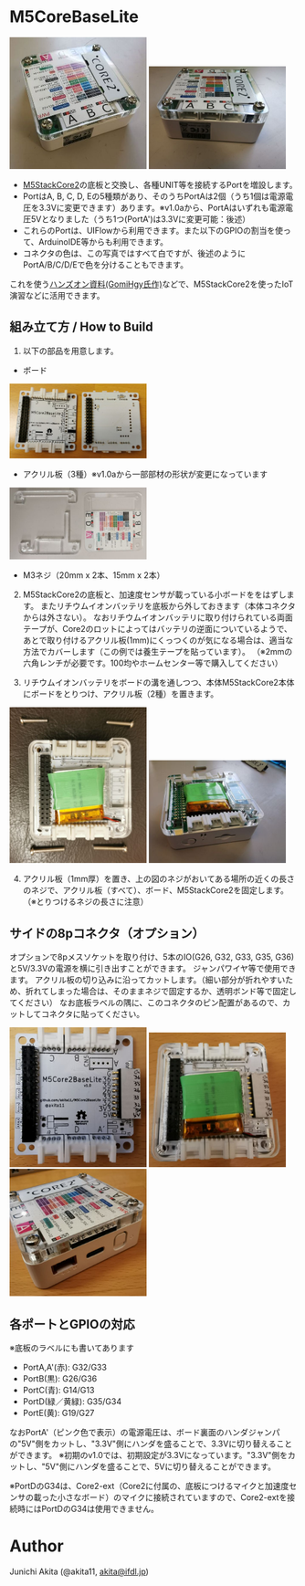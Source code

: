 # M5CoreBaseLite

<img src="https://github.com/akita11/M5Core2BaseLite/blob/main/M5CoreBaseLite1.jpg" width="240px">

<img src="https://github.com/akita11/M5Core2BaseLite/blob/main/M5CoreBaseLite2.jpg" width="240px">

- [M5StackCore2](https://www.switch-science.com/catalog/6530/)の底板と交換し、各種UNIT等を接続するPortを増設します。
- PortはA, B, C, D, Eの5種類があり、そのうちPortAは2個（うち1個は電源電圧を3.3Vに変更できます）あります。※v1.0aから、PortAはいずれも電源電圧5Vとなりました（うち1つ(PortA')は3.3Vに変更可能：後述）
- これらのPortは、UIFlowから利用できます。また以下のGPIOの割当を使って、ArduinoIDE等からも利用できます。
- コネクタの色は、この写真ではすべて白ですが、後述のようにPortA/B/C/D/Eで色を分けることもできます。

これを使う[ハンズオン資料(GomiHgy氏作)](https://docs.google.com/presentation/d/11nBajGIhjv-naQnr_dzS9U8Bt7wMfS5UbUuWfKnAS3c/edit#slide=id.p)などで、M5StackCore2を使ったIoT演習などに活用できます。

## 組み立て方 / How to Build 

1. 以下の部品を用意します。

  - ボード
<img src="https://github.com/akita11/M5Core2BaseLite/blob/main/M5CoreBaseLite_board.jpg" width="240px">

  - アクリル板（3種）※v1.0aから一部部材の形状が変更になっています
<img src="https://github.com/akita11/M5Core2BaseLite/blob/main/M5CoreBaseLite_acryl.jpg" width="240px">

  - M3ネジ（20mm x 2本、15mm x 2本）

2. M5StackCore2の底板と、加速度センサが載っている小ボードををはずします。
またリチウムイオンバッテリを底板から外しておきます（本体コネクタからは外さない）。
なおリチウムイオンバッテリに取り付けられている両面テープが、Core2のロットによってはバッテリの逆面についているようで、あとで取り付けるアクリル板(1mm)にくっつくのが気になる場合は、適当な方法でカバーします（この例では養生テープを貼っています）。
（※2mmの六角レンチが必要です。100均やホームセンター等で購入してください）

3. リチウムイオンバッテリをボードの溝を通しつつ、本体M5StackCore2本体にボードをとりつけ、アクリル板（2種）を置きます。

<img src="https://github.com/akita11/M5Core2BaseLite/blob/main/M5CoreBaseLite_build1.jpg" width="240px">

<img src="https://github.com/akita11/M5Core2BaseLite/blob/main/M5CoreBaseLite_build2.jpg" width="240px">

4. アクリル板（1mm厚）を置き、上の図のネジがおいてある場所の近くの長さのネジで、アクリル板（すべて）、ボード、M5StackCore2を固定します。
（※とりつけるネジの長さに注意）

## サイドの8pコネクタ（オプション）

オプションで8pメスソケットを取り付け、5本のIO(G26, G32, G33, G35, G36)と5V/3.3Vの電源を横に引き出すことができます。
ジャンパワイヤ等で使用できます。
アクリル板の切り込みに沿ってカットします。（細い部分が折れやすいため、折れてしまった場合は、そのままネジで固定するか、透明ボンド等で固定してください）
なお底板ラベルの隅に、このコネクタのピン配置があるので、カットしてコネクタに貼ってください。

<img src="https://github.com/akita11/M5Core2BaseLite/blob/main/M5Core2BaseLite_op1.jpg" width="240px">

<img src="https://github.com/akita11/M5Core2BaseLite/blob/main/M5Core2BaseLite_op2.jpg" width="240px">

<img src="https://github.com/akita11/M5Core2BaseLite/blob/main/M5Core2BaseLite_op3.jpg" width="240px">


## 各ポートとGPIOの対応

※底板のラベルにも書いてあります
- PortA,A'(赤): G32/G33
- PortB(黒): G26/G36
- PortC(青): G14/G13
- PortD(緑／黄緑): G35/G34
- PortE(黄): G19/G27

なおPortA'（ピンク色で表示）の電源電圧は、ボード裏面のハンダジャンパの"5V"側をカットし、"3.3V"側にハンダを盛ることで、3.3Vに切り替えることができます。
※初期のv1.0では、初期設定が3.3Vになっています。"3.3V"側をカットし、"5V"側にハンダを盛ることで、5Vに切り替えることができます。

※PortDのG34は、Core2-ext（Core2に付属の、底板につけるマイクと加速度センサの載った小さなボード）のマイクに接続されていますので、Core2-extを接続時にはPortDのG34は使用できません。

# Author

Junichi Akita (@akita11, akita@ifdl.jp)
